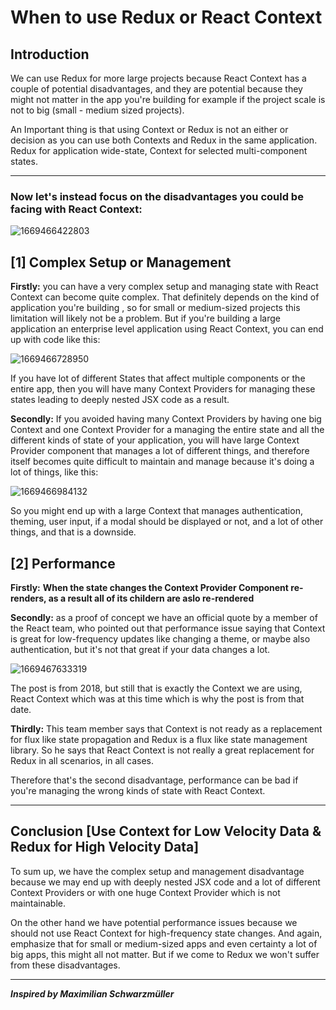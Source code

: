 # When to use Redux or React Context
## Introduction
We can use Redux for more large projects because React Context has a couple of potential disadvantages, and they are potential because they might not matter in the app you're building for example if the project scale is not to big (small - medium sized projects).

An Important thing is that using Context or Redux is not an either or decision as you can use both Contexts and Redux in the same application. Redux for application wide-state, Context for selected multi-component states.

---

### Now let's instead focus on the disadvantages you could be facing with React Context:
![1669466422803](https://user-images.githubusercontent.com/61433385/205170739-32f142da-e3e5-4366-badc-aaf029739144.png)

## [1] Complex Setup or Management
**Firstly:** you can have a very complex setup and managing state with React Context can become quite complex. That definitely depends on the kind of application you're building , so for small or medium-sized projects this limitation will likely not be a problem.
But if you're building a large application an enterprise level application using React Context, you can end up with code like this:

![1669466728950](https://user-images.githubusercontent.com/61433385/205171566-560b2f01-2f6e-4088-8009-a4f8bc0a1166.png)

If you have lot of different States that affect multiple components or the entire app, then you will have many Context Providers for managing these states leading to deeply nested JSX code as a result.


**Secondly:** If you avoided having many Context Providers by having one big Context and one Context Provider for a managing the entire state and all the different kinds of state of your application, you will have large Context Provider component that manages a lot of different things, and therefore itself becomes quite difficult to maintain and manage because it's doing a lot of things, like this:

![1669466984132](https://user-images.githubusercontent.com/61433385/205171785-9c2f803f-f4cf-4b64-aded-9c18e5950052.png)

So you might end up with a large Context that manages authentication, theming, user input, if a modal should be displayed or not, and a lot of other things, and that is a downside.



## [2] Performance
**Firstly:** **When the state changes the Context Provider Component re-renders, as a result all of its childern are aslo re-rendered**

**Secondly:** as a proof of concept we have an official quote by a member of the React team, who pointed out that performance issue saying that Context is great for low-frequency updates like changing a theme, or maybe also authentication, but it's not that great if your data changes a lot.

![1669467633319](https://user-images.githubusercontent.com/61433385/205171565-6311556e-f2f7-4d78-aeca-c187ed6e7918.png)

The post is from 2018, but still that is exactly the Context we are using, React Context which was at this time which is why the post is from that date.

**Thirdly:** This team member says that Context is not ready as a replacement for flux like state propagation and Redux is a flux like state management library. So he says that React Context is not really a great replacement for Redux in all scenarios, in all cases.

Therefore that's the second disadvantage, performance can be bad if you're managing the wrong kinds of state with React Context.

---
## Conclusion [Use Context for Low Velocity Data & Redux for High Velocity Data]
To sum up, we have the complex setup and management disadvantage because we may end up with deeply nested JSX code and a lot of different Context Providers or with one huge Context Provider which is not maintainable.

On the other hand we have potential performance issues because we should not use React Context for high-frequency state changes. And again, emphasize that for small or medium-sized apps and even certainty a lot of big apps, this might all not matter. But if we come to Redux we won't suffer from these disadvantages.

---

***Inspired by Maximilian Schwarzmüller***
